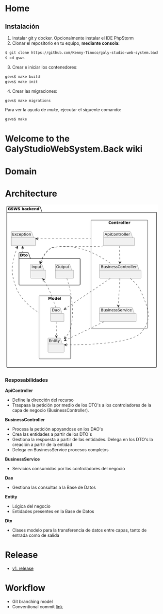 # Home

## Instalación

1. Instalar git y docker. Opcionalmente instalar el IDE PhpStorm
2. Clonar el repositorio en tu equipo, **mediante consola**:
```sh
$ git clone https://github.com/Kenny-Tinoco/galy-studio-web-system.back.git gsws
$ cd gsws
```
3. Crear e iniciar los contenedores:
```sh
gsws$ make build 
gsws$ make init
```
4. Crear las migraciones:
```sh
gsws$ make migrations
```

Para ver la ayuda de *make*, ejecutar el siguente comando:
```sh
gsws$ make
```


# Welcome to the GalyStudioWebSystem.Back wiki

# Domain

# Architecture

![](./images/architecture.png)

### Resposabilidades

**ApiController**
* Define la dirección del recurso
* Traspasa la petición por medio de los DTO's a los controladores de la capa de negocio (BusinessController).

**BusinessController**
* Procesa la petición apoyandose en los DAO's
* Crea las entidades a partir de los DTO´s
* Gestiona la respuesta a partir de las entidades. Delega en los DTO's la creación a partir de la entidad
* Delega en BusinessService procesos complejos

**BusinessService**
* Servicios consumidos por los controladores del negocio

**Dao**
* Gestiona las consultas a la Base de Datos

**Entity**
* Lógica del negocio
* Entidades presentes en la Base de Datos

**Dto**
* Clases modelo para la transferencia de datos entre capas, tanto de entrada como de salida


# Release

- [v1. release](./v1.-release.md)

# Workflow

- Git branching model
- Conventional commit [link](https://www.conventionalcommits.org/es/v1.0.0/)